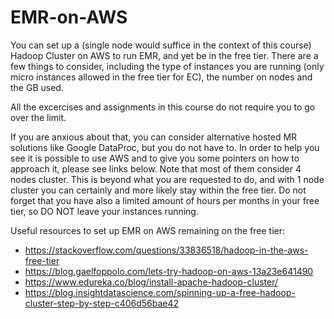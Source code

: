 # EMR-on-AWS

You can set up a (single node would suffice in the context of this course) Hadoop Cluster on AWS to run EMR, and yet be in the free tier.
There are a few things to consider, including the type of instances you are running (only micro instances allowed in the free tier for EC), the number on nodes and the GB used.

All the excercises and assignments in this course do not require you to go over  the limit.

If you are anxious about that, you can consider alternative hosted MR solutions like Google DataProc, but you do not have to.
In order to help you see it is possible to use AWS and to give you some pointers on how to approach it, please see links below.
Note that most of them consider 4 nodes cluster. This is beyond what you are requested to do, and with 1 node cluster you can certainly and more likely stay within the free tier.
Do not forget that you have also a limited amount of hours per months in your free tier, so DO NOT leave your instances running.


Useful resources to set up EMR on AWS remaining on the free tier:
* https://stackoverflow.com/questions/33836518/hadoop-in-the-aws-free-tier
* https://blog.gaelfoppolo.com/lets-try-hadoop-on-aws-13a23e641490 
* https://www.edureka.co/blog/install-apache-hadoop-cluster/
* https://blog.insightdatascience.com/spinning-up-a-free-hadoop-cluster-step-by-step-c406d56bae42

